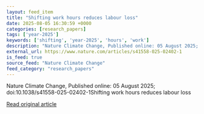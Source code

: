 ```yaml
---
layout: feed_item
title: "Shifting work hours reduces labour loss"
date: 2025-08-05 16:30:59 +0000
categories: [research_papers]
tags: ['year-2025']
keywords: ['shifting', 'year-2025', 'hours', 'work']
description: "Nature Climate Change, Published online: 05 August 2025; doi:10"
external_url: https://www.nature.com/articles/s41558-025-02402-1
is_feed: true
source_feed: "Nature Climate Change"
feed_category: "research_papers"
---
```


Nature Climate Change, Published online: 05 August 2025; doi:10.1038/s41558-025-02402-1Shifting work hours reduces labour loss

[Read original article](https://www.nature.com/articles/s41558-025-02402-1)
